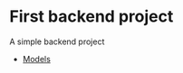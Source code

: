 # First backend project

A simple backend project

- [Models](https://app.eraser.io/workspace/YtPqZ1VogxGy1jzIDkzj)